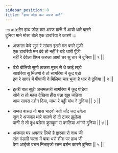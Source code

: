 ```yaml
---
sidebar_position: 8
title: "हाथ जोड़ कर अरज करुँ"
---
```


:::noteटेर
हाथ जोड़ कर अरज करूँ मैं आयो थारे बारणे <br/>
दुनिया माने मोसा बोले एक टाबरिया रे कारणे
:::

- अजमल केवे सुण रे सांवरा इतरो मत बणरे मूंजी <br/>
  एक टाबरियो मन देवे तो नहीं रे घटे थारी पूँजी <br/>
  नहीं रे देवेला विघ्न करुला आयो घर सु धार ने दुनिया || १ ||

- पंडो बोलियो सुणो ठाकरा मूरत से थे काई लड़ो <br/>
  सावरिया सु मिलणो वे तो सागरिया में कूद पड़ो <br/>
  इन रे सागर में पीपाजी ने मिलिया चार भुजा है धार ने दुनिया || २ ||

- इतरी बात सूड़ी अजमलजी सागरिया में कूद पड़िया <br/>
  सोने रा तो महल देखिया हीरा पन्ना खूब जड़िया <br/>
  आय सावरा दर्शन दिया, माथा रे पट्टी बांध ने दुनिया || ३ ||

- सम्वत बासठ नो मास भादवो नयो चाँद जद उगेला <br/>
  सुण रे अजमल थारे पालणे दो दो टाबर झुलेला <br/>
  पानी रो तो दूध बडेला कुमकुम रा पगलिया आंगणे दुनिया || ४ ||

- अजमल घर अवतार लियो है द्वारका रो नाथ जी <br/>
  संत मंडली चरना में बाबा धरो शीश पर हाथ जी <br/>
  वेगा आईजो वचन निभाइजो रतन दर्शन कारणे दुनिया || ५ ||
